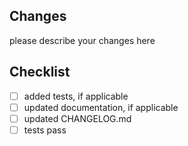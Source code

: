 ## Changes

please describe your changes here

## Checklist

- [ ] added tests, if applicable
- [ ] updated documentation, if applicable
- [ ] updated CHANGELOG.md
- [ ] tests pass
